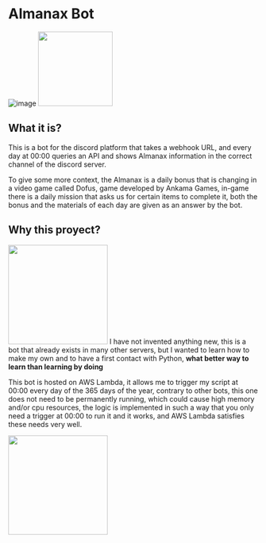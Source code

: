 # Almanax Bot
![image](https://user-images.githubusercontent.com/89318618/211227748-eb0c8602-9951-47c3-861f-e260cc2b56ce.png) 
<img src="https://user-images.githubusercontent.com/89318618/211230071-11125888-0768-46f9-a102-982c7e4ddaaf.png" width="150">
## What it is?

This is a bot for the discord platform that takes a webhook URL, and every day at 00:00 queries an API and shows Almanax information in the correct channel of the discord server.

To give some more context, the Almanax is a daily bonus that is changing in a video game called Dofus, game developed by Ankama Games, in-game there is a daily mission that asks us for certain items to complete it, both the bonus and the materials of each day are given as an answer by the bot.

## Why this proyect?
<img src="https://user-images.githubusercontent.com/89318618/211228514-63673f7c-f148-4f61-8362-9f18fb13a22b.png" width="200">
I have not invented anything new, this is a bot that already exists in many other servers, but I wanted to learn how to make my own and to have a first contact with Python, <strong>what better way to learn than learning by doing</strong>

This bot is hosted on AWS Lambda, it allows me to trigger my script at 00:00 every day of the 365 days of the year, contrary to other bots, this one does not need to be permanently running, which could cause high memory and/or cpu resources, the logic is implemented in such a way that you only need a trigger at 00:00 to run it and it works, and AWS Lambda satisfies these needs very well.

<img src="https://user-images.githubusercontent.com/89318618/211228328-ea15e0b9-9665-4156-8c80-c4e3018a8b10.png" width="200"> 




